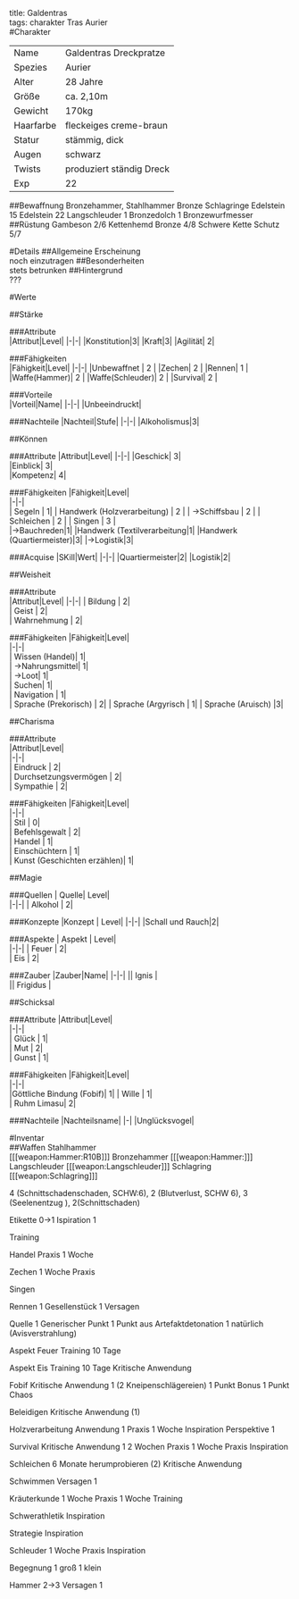 title: Galdentras  
tags: charakter Tras Aurier  
#Charakter

|||
|-|-|
|Name|Galdentras Dreckpratze|
|Spezies|Aurier|
|Alter|28 Jahre|
|Größe|ca. 2,10m|
|Gewicht|170kg|
|Haarfarbe|fleckeiges creme-braun|
|Statur|stämmig, dick|
|Augen|schwarz|
|Twists| produziert ständig Dreck|
|Exp|22|
##Bewaffnung
Bronzehammer, Stahlhammer
Bronze Schlagringe 
Edelstein 15
Edelstein 22
Langschleuder
1 Bronzedolch
1 Bronzewurfmesser
##Rüstung
Gambeson 2/6
Kettenhemd Bronze 4/8
Schwere Kette Schutz 5/7

#Details
##Allgemeine Erscheinung  
noch einzutragen
##Besonderheiten  
stets betrunken
##Hintergrund  
???

#Werte

##Stärke  

###Attribute  
|Attribut|Level|
|-|-|
|Konstitution|3|
|Kraft|3|
|Agilität| 2|

###Fähigkeiten  
|Fähigkeit|Level|
|-|-|
|Unbewaffnet | 2 |
|Zechen| 2 |
|Rennen| 1 |
|Waffe(Hammer)| 2 |
|Waffe(Schleuder)| 2 |
|Survival| 2 |    
    
###Vorteile  
|Vorteil|Name|
|-|-|
|Unbeeindruckt|

###Nachteile
|Nachteil|Stufe|
|-|-|
|Alkoholismus|3|

##Können

###Attribute
|Attribut|Level|
|-|-|
|Geschick| 3|  
|Einblick| 3|  
|Kompetenz| 4|  

###Fähigkeiten
|Fähigkeit|Level|  
|-|-|  
|  Segeln |  1|
|  Handwerk (Holzverarbeitung) | 2 |
|  ->Schiffsbau |  2 |
|  Schleichen |  2 |
|  Singen  | 3 |  
|->Bauchreden|1|
|Handwerk (Textilverarbeitung|1|
|Handwerk (Quartiermeister)|3|
|->Logistik|3|

###Acquise
|SKill|Wert|
|-|-|
|Quartiermeister|2|
|Logistik|2|

##Weisheit

###Attribute  
|Attribut|Level|
|-|-|
|  Bildung |  2|  
|  Geist |  2|  
|  Wahrnehmung |  2|  

###Fähigkeiten
|Fähigkeit|Level|  
|-|-|  
|  Wissen (Handel)|  1|  
|  ->Nahrungsmittel|  1|  
|  ->Loot|  1|  
|  Suchen|  1|  
|  Navigation |  1|  
|  Sprache (Prekorisch) |  2|
|  Sprache (Argyrisch | 1|
|  Sprache  (Aruisch) |3|

##Charisma

###Attribute  
|Attribut|Level|  
|-|-|  
|  Eindruck |  2|  
|  Durchsetzungsvermögen |  2|  
|  Sympathie |  2|  

###Fähigkeiten
|Fähigkeit|Level|  
|-|-|  
|  Stil |  0|  
|  Befehlsgewalt |  2|  
|  Handel |  1|  
|  Einschüchtern |  1|  
| Kunst (Geschichten erzählen)| 1|

##Magie

###Quellen
| Quelle|  Level|    
|-|-|
|  Alkohol |  2|  

###Konzepte
|Konzept | Level|
|-|-|
|Schall und Rauch|2|

###Aspekte
| Aspekt |  Level|    
|-|-|
|   Feuer |  2|  
|   Eis |  2|  

###Zauber
|Zauber|Name|
|-|-|
|| Ignis |  
|| Frigidus |  



##Schicksal

###Attribute
|Attribut|Level|  
|-|-|  
|  Glück |  1|  
|  Mut |  2|  
|  Gunst |  1|  

###Fähigkeiten
|Fähigkeit|Level|  
|-|-|  
|Göttliche Bindung (Fobif)| 1|
|  Wille |  1|  
|  Ruhm Limasu|  2|  

###Nachteile
|Nachteilsname|
|-|
|Unglücksvogel|


#Inventar  
##Waffen
Stahlhammer  
[[[weapon:Hammer:R10B]]]
Bronzehammer
[[[weapon:Hammer:]]]
Langschleuder
[[[weapon:Langschleuder]]]
Schlagring
[[[weapon:Schlagring]]]


4 (Schnittschadenschaden, SCHW:6), 2 (Blutverlust, SCHW 6), 3 (Seelenentzug ), 2(Schnittschaden)

Etikette 0->1
Ispiration 1

Training

Handel
Praxis 1 Woche

Zechen
1 Woche Praxis

Singen


Rennen
1 Gesellenstück
1 Versagen

Quelle
1 Generischer Punkt
1 Punkt aus Artefaktdetonation
1 natürlich (Avisverstrahlung)

Aspekt Feuer
Training 10 Tage

Aspekt Eis
Training 10 Tage
Kritische Anwendung

Fobif 
Kritische Anwendung 1
(2 Kneipenschlägereien)
1 Punkt Bonus
1 Punkt Chaos

Beleidigen
Kritische Anwendung (1)

Holzverarbeitung
Anwendung 1
Praxis 1 Woche
Inspiration
Perspektive 1

Survival
Kritische Anwendung 1
2 Wochen Praxis
1 Woche Praxis
Inspiration

Schleichen
6 Monate herumprobieren (2)
Kritische Anwendung

Schwimmen
Versagen 1

Kräuterkunde
1 Woche Praxis
1 Woche Training

Schwerathletik
Inspiration

Strategie
Inspiration

Schleuder
1 Woche Praxis
Inspiration


Begegnung 
1 groß 1 klein

Hammer 2->3
Versagen 1